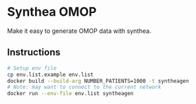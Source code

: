 # Synthea OMOP

Make it easy to generate OMOP data with synthea.

## Instructions

```sh
# Setup env file
cp env.list.example env.list
docker build --build-arg NUMBER_PATIENTS=1000 -t syntheagen
# Note: may want to connect to the current network
docker run --env-file env.list syntheagen
```
